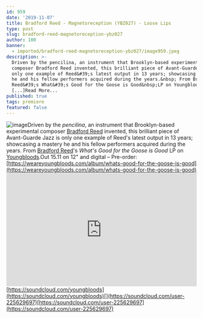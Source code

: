 ```yaml
---
id: 959
date: '2019-11-07'
title: Bradford Reed - Magnetoreception (YBZ027) - Loose Lips
type: post
slug: bradford-reed-magnetoreception-ybz027
author: 100
banner:
  - imported/bradford-reed-magnetoreception-ybz027/image959.jpeg
description: >-
  Driven by the pencilina, an instrument that Brooklyn-based experimental
  composer Bradford Reed invented, this brilliant piece of Avant-Guarde Jazz is
  only one example of Reed&#39;s latest output in 13 years; showcasing a mastery
  he and his fellow performers acquired during the years.&nbsp; From Bradford
  Reed&#39;s What&#39;s Good for the Goose is Good&nbsp;LP on Youngbloods. Out
  [...]Read More...
published: true
tags: premiere
featured: false
---
```

![image](../imported/bradford-reed-magnetoreception-ybz027/image959.jpeg)Driven by the _pencilina_, an instrument that Brooklyn-based experimental composer [Bradford Reed](https://en.wikipedia.org/wiki/Bradford_Reed) invented, this brilliant piece of Avant-Guarde Jazz is only one example of Reed's latest output in 13 years; showcasing a mastery he and his fellow performers acquired during the years. From [Bradford Reed](https://en.wikipedia.org/wiki/Bradford_Reed)'s _What's Good for the Goose is Good_ LP on [Youngbloods](https://weareyoungbloods.com/).Out 15.11 on 12" and digital – Pre-order: [https://weareyoungbloods.com/album/whats-good-for-the-goose-is-good](https://weareyoungbloods.com/album/whats-good-for-the-goose-is-good)<iframe width='100%' height='300' scrolling='no' frameborder='no' allow='autoplay' src='https://w.soundcloud.com/player/?url=https%3A//api.soundcloud.com/tracks/709345090&color=%23ff5500&auto_play=false&hide_related=false&show_comments=true&show_user=true&show_reposts=false&show_teaser=true'></iframe>[https://soundcloud.com/youngbloods](https://soundcloud.com/youngbloods)[](https://soundcloud.com/user-225629697)[https://soundcloud.com/user-225629697](https://soundcloud.com/user-225629697)